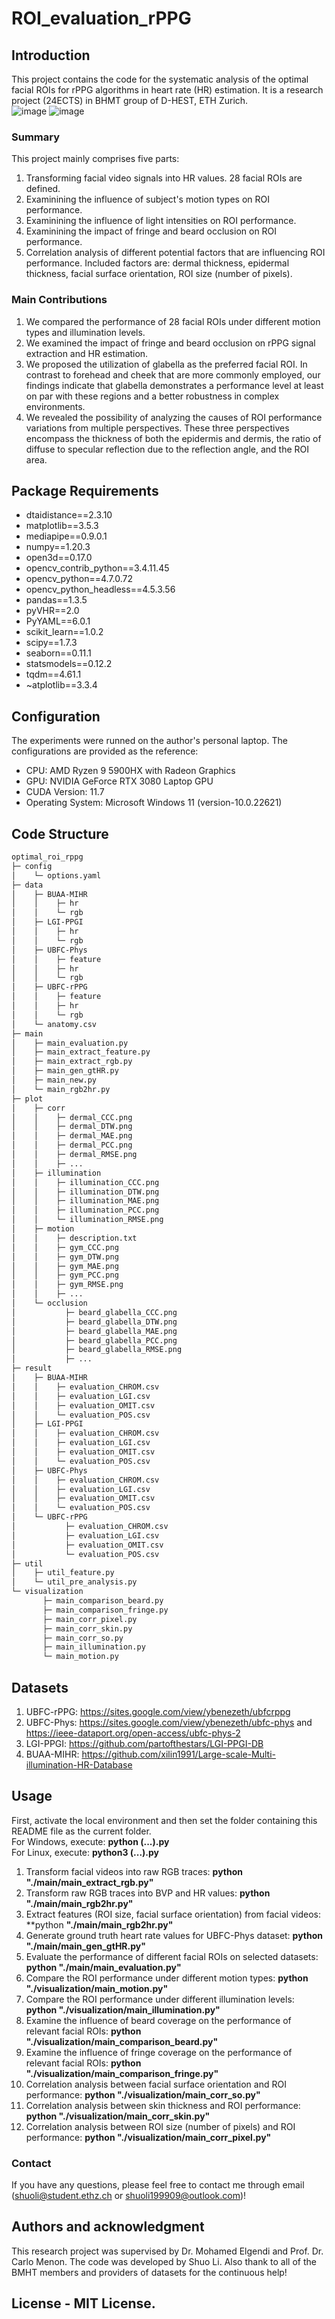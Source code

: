 # ROI_evaluation_rPPG
## Introduction
This project contains the code for the systematic analysis of the optimal facial ROIs for rPPG algorithms in heart rate (HR) estimation. It is a research project (24ECTS) in BHMT group of D-HEST, ETH Zurich.  
![image](rppg_pipeline.png)
![image](ROI_division.png)
### Summary
This project mainly comprises five parts:
1. Transforming facial video signals into HR values. 28 facial ROIs are defined.
2. Examinining the influence of subject's motion types on ROI performance.
3. Examinining the influence of light intensities on ROI performance.
4. Examinining the impact of fringe and beard occlusion on ROI performance.
5. Correlation analysis of different potential factors that are influencing ROI performance. Included factors are: dermal thickness, epidermal thickness, facial surface orientation, ROI size (number of pixels).
### Main Contributions
1. We compared the performance of 28 facial ROIs under different motion types and illumination levels.
2. We examined the impact of fringe and beard occlusion on rPPG signal extraction and HR estimation.
3. We proposed the utilization of glabella as the preferred facial ROI. In contrast to forehead and cheek that are more commonly employed, our findings indicate that glabella demonstrates a performance level at least on par with these regions and a better robustness in complex environments.
4. We revealed the possibility of analyzing the causes of ROI performance variations from multiple perspectives. These three perspectives encompass the thickness of both the epidermis and dermis, the ratio of diffuse to specular reflection due to the reflection angle, and the ROI area.
## Package Requirements
- dtaidistance==2.3.10   
- matplotlib==3.5.3  
- mediapipe==0.9.0.1  
- numpy==1.20.3  
- open3d==0.17.0  
- opencv_contrib_python==3.4.11.45  
- opencv_python==4.7.0.72  
- opencv_python_headless==4.5.3.56  
- pandas==1.3.5  
- pyVHR==2.0  
- PyYAML==6.0.1  
- scikit_learn==1.0.2  
- scipy==1.7.3  
- seaborn==0.11.1  
- statsmodels==0.12.2  
- tqdm==4.61.1  
- ~atplotlib==3.3.4
## Configuration
The experiments were runned on the author's personal laptop. The configurations are provided as the reference:
- CPU: AMD Ryzen 9 5900HX with Radeon Graphics
- GPU: NVIDIA GeForce RTX 3080 Laptop GPU
- CUDA Version: 11.7
- Operating System: Microsoft Windows 11 (version-10.0.22621)
## Code Structure
```bash
optimal_roi_rppg  
├─ config
│    └─ options.yaml  
├─ data
│    ├─ BUAA-MIHR
│    │    ├─ hr
│    │    └─ rgb
│    ├─ LGI-PPGI
│    │    ├─ hr
│    │    └─ rgb
│    ├─ UBFC-Phys
│    │    ├─ feature
│    │    ├─ hr
│    │    └─ rgb
│    ├─ UBFC-rPPG
│    │    ├─ feature
│    │    ├─ hr
│    │    └─ rgb
│    └─ anatomy.csv
├─ main
│    ├─ main_evaluation.py
│    ├─ main_extract_feature.py
│    ├─ main_extract_rgb.py
│    ├─ main_gen_gtHR.py
│    ├─ main_new.py
│    └─ main_rgb2hr.py
├─ plot
│    ├─ corr
│    │    ├─ dermal_CCC.png
│    │    ├─ dermal_DTW.png
│    │    ├─ dermal_MAE.png
│    │    ├─ dermal_PCC.png
│    │    ├─ dermal_RMSE.png
│    │    ├─ ...
│    ├─ illumination
│    │    ├─ illumination_CCC.png
│    │    ├─ illumination_DTW.png
│    │    ├─ illumination_MAE.png
│    │    ├─ illumination_PCC.png
│    │    └─ illumination_RMSE.png
│    ├─ motion
│    │    ├─ description.txt
│    │    ├─ gym_CCC.png
│    │    ├─ gym_DTW.png
│    │    ├─ gym_MAE.png
│    │    ├─ gym_PCC.png
│    │    ├─ gym_RMSE.png
│    │    ├─ ...
│    └─ occlusion
│           ├─ beard_glabella_CCC.png
│           ├─ beard_glabella_DTW.png
│           ├─ beard_glabella_MAE.png
│           ├─ beard_glabella_PCC.png
│           ├─ beard_glabella_RMSE.png
│           ├─ ...
├─ result
│    ├─ BUAA-MIHR
│    │    ├─ evaluation_CHROM.csv
│    │    ├─ evaluation_LGI.csv
│    │    ├─ evaluation_OMIT.csv
│    │    └─ evaluation_POS.csv
│    ├─ LGI-PPGI
│    │    ├─ evaluation_CHROM.csv
│    │    ├─ evaluation_LGI.csv
│    │    ├─ evaluation_OMIT.csv
│    │    └─ evaluation_POS.csv
│    ├─ UBFC-Phys
│    │    ├─ evaluation_CHROM.csv
│    │    ├─ evaluation_LGI.csv
│    │    ├─ evaluation_OMIT.csv
│    │    └─ evaluation_POS.csv
│    └─ UBFC-rPPG
│           ├─ evaluation_CHROM.csv
│           ├─ evaluation_LGI.csv
│           ├─ evaluation_OMIT.csv
│           └─ evaluation_POS.csv
├─ util
│    ├─ util_feature.py
│    └─ util_pre_analysis.py
└─ visualization
       ├─ main_comparison_beard.py
       ├─ main_comparison_fringe.py
       ├─ main_corr_pixel.py
       ├─ main_corr_skin.py
       ├─ main_corr_so.py
       ├─ main_illumination.py
       └─ main_motion.py
```
## Datasets
1. UBFC-rPPG: https://sites.google.com/view/ybenezeth/ubfcrppg
2. UBFC-Phys: https://sites.google.com/view/ybenezeth/ubfc-phys and https://ieee-dataport.org/open-access/ubfc-phys-2
3. LGI-PPGI: https://github.com/partofthestars/LGI-PPGI-DB
4. BUAA-MIHR: https://github.com/xilin1991/Large-scale-Multi-illumination-HR-Database
## Usage
First, activate the local environment and then set the folder containing this README file as the current folder.  
For Windows, execute: **python (...).py**  
For Linux, execute: **python3 (...).py**  
1. Transform facial videos into raw RGB traces: **python "./main/main_extract_rgb.py"**
2. Transform raw RGB traces into BVP and HR values: **python "./main/main_rgb2hr.py"**
3. Extract features (ROI size, facial surface orientation) from facial videos: **python **"./main/main_rgb2hr.py"**
4. Generate ground truth heart rate values for UBFC-Phys dataset: **python "./main/main_gen_gtHR.py"**
5. Evaluate the performance of different facial ROIs on selected datasets: **python "./main/main_evaluation.py"**
6. Compare the ROI performance under different motion types: **python "./visualization/main_motion.py"**
7. Compare the ROI performance under different illumination levels: **python "./visualization/main_illumination.py"**
8. Examine the influence of beard coverage on the performance of relevant facial ROIs: **python "./visualization/main_comparison_beard.py"**
9. Examine the influence of fringe coverage on the performance of relevant facial ROIs: **python "./visualization/main_comparison_fringe.py"**
10. Correlation analysis between facial surface orientation and ROI performance: **python "./visualization/main_corr_so.py"**
11. Correlation analysis between skin thickness and ROI performance: **python "./visualization/main_corr_skin.py"**
12. Correlation analysis between ROI size (number of pixels) and ROI performance: **python "./visualization/main_corr_pixel.py"**
### Contact
If you have any questions, please feel free to contact me through email (shuoli@student.ethz.ch or shuoli199909@outlook.com)!
## Authors and acknowledgment
This research project was supervised by Dr. Mohamed Elgendi and Prof. Dr. Carlo Menon. The code was developed by Shuo Li. Also thank to all of the BMHT members and providers of datasets for the continuous help!
## License - MIT License.
